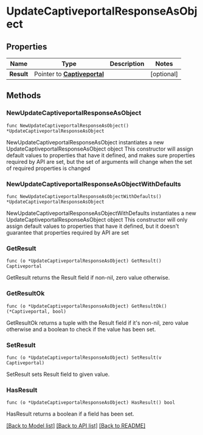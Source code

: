 # UpdateCaptiveportalResponseAsObject

## Properties

Name | Type | Description | Notes
------------ | ------------- | ------------- | -------------
**Result** | Pointer to [**Captiveportal**](Captiveportal.md) |  | [optional] 

## Methods

### NewUpdateCaptiveportalResponseAsObject

`func NewUpdateCaptiveportalResponseAsObject() *UpdateCaptiveportalResponseAsObject`

NewUpdateCaptiveportalResponseAsObject instantiates a new UpdateCaptiveportalResponseAsObject object
This constructor will assign default values to properties that have it defined,
and makes sure properties required by API are set, but the set of arguments
will change when the set of required properties is changed

### NewUpdateCaptiveportalResponseAsObjectWithDefaults

`func NewUpdateCaptiveportalResponseAsObjectWithDefaults() *UpdateCaptiveportalResponseAsObject`

NewUpdateCaptiveportalResponseAsObjectWithDefaults instantiates a new UpdateCaptiveportalResponseAsObject object
This constructor will only assign default values to properties that have it defined,
but it doesn't guarantee that properties required by API are set

### GetResult

`func (o *UpdateCaptiveportalResponseAsObject) GetResult() Captiveportal`

GetResult returns the Result field if non-nil, zero value otherwise.

### GetResultOk

`func (o *UpdateCaptiveportalResponseAsObject) GetResultOk() (*Captiveportal, bool)`

GetResultOk returns a tuple with the Result field if it's non-nil, zero value otherwise
and a boolean to check if the value has been set.

### SetResult

`func (o *UpdateCaptiveportalResponseAsObject) SetResult(v Captiveportal)`

SetResult sets Result field to given value.

### HasResult

`func (o *UpdateCaptiveportalResponseAsObject) HasResult() bool`

HasResult returns a boolean if a field has been set.


[[Back to Model list]](../README.md#documentation-for-models) [[Back to API list]](../README.md#documentation-for-api-endpoints) [[Back to README]](../README.md)


